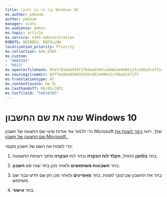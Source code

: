 ```yaml
---
title: שנה את שם החשבון Windows 10
ms.author: pebaum
author: pebaum
manager: scotv
ms.audience: Admin
ms.topic: article
ms.service: o365-administration
ROBOTS: NOINDEX, NOFOLLOW
localization_priority: Priority
ms.collection: Adm_O365
ms.custom:
- "9005297"
- "9913"
ms.openlocfilehash: 95d7c81be6df8f27bded459fcad48e3e8d6b11fe190a9cef514fee1ba8e93cb4
ms.sourcegitcommit: b5f7da89a650d2915dc652449623c78be6247175
ms.translationtype: HT
ms.contentlocale: he-IL
ms.lasthandoff: 08/05/2021
ms.locfileid: "54018783"
---
```

# <a name="change-account-name-in-windows-10"></a>שנה את שם החשבון Windows 10

כדי ללמוד עוד אודות שינוי שם התצוגה של חשבון Microsoft שלך, ראה [כיצד לשנות את שם התצוגה של חשבון Microsoft .](https://support.microsoft.com/account-billing/how-to-change-your-microsoft-account-display-name-917b1d70-5915-d04e-243a-a618f96ef1d5)

כדי לשנות את השם של חשבון מקומי:

1. בחר **בלחצן** התחל, **הקלד לוח הבקרה** ובחר לוח **הבקרה** מתוך רשימת התוצאות.

1. בחר **חשבונות משתמשים** ולאחר מכן בחר שנה סוג **חשבון**.

1. בחר את החשבון שברצונך לשנות, בחר **מאפיינים** ולאחר מכן הזן שם חדש עבור שם משתמש.

1. בחר **אישור**.
